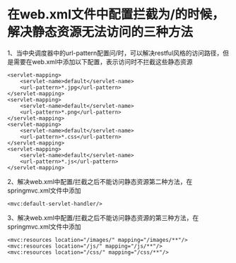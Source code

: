 # 在web.xml文件中配置拦截为/的时候，解决静态资源无法访问的三种方法
1、当中央调度器中的url-pattern配置问/时，可以解决restful风格的访问路径，但是需要在web.xml中添加以下配置，表示访问时不拦截这些静态资源
```
<servlet-mapping>
	<servlet-name>default</servlet-name>
	<url-pattern>*.jpg</url-pattern>
</servlet-mapping>
<servlet-mapping>
	<servlet-name>default</servlet-name>
	<url-pattern>*.png</url-pattern>
</servlet-mapping>
<servlet-mapping>
	<servlet-name>default</servlet-name>
	<url-pattern>*.css</url-pattern>
</servlet-mapping>
<servlet-mapping>
	<servlet-name>default</servlet-name>
	<url-pattern>*.js</url-pattern>
</servlet-mapping>
```

2、解决web.xml中配置/拦截之后不能访问静态资源第二种方法，在springmvc.xml文件中添加
```
<mvc:default-servlet-handler/>
```
	
3、解决web.xml中配置/拦截之后不能访问静态资源的第三种方法，在springmvc.xml文件中添加
```
<mvc:resources location="/images/" mapping="/images/**"/>
<mvc:resources location="/js/" mapping="/js/**"/>
<mvc:resources location="/css/" mapping="/css/**"/>
```
